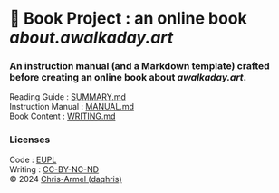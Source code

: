 # 📝 Book Project : an online book *about.awalkaday.art*  
### An instruction manual (and a Markdown template) crafted before creating an online book about *awalkaday.art*. 
Reading Guide : [SUMMARY.md](https://github.com/awalkaday/online-book/blob/main/SUMMARY.md)  
Instruction Manual : [MANUAL.md](https://github.com/awalkaday/online-book/blob/main/MANUAL.md)  
Book Content : [WRITING.md](https://github.com/awalkaday/online-book/blob/main/WRITING.md) 

### Licenses  
Code : [EUPL](https://github.com/awalkaday/online-book/blob/main/LICENSE)  
Writing : [CC-BY-NC-ND](https://github.com/awalkaday/online-book/blob/main/CC-BY-NC-ND)  
© 2024 [Chris-Armel (daqhris)](https://etherscan.io/address/0xb5ee030c71e76c3e03b2a8d425dbb9b395037c82) 
